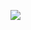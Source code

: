 [![](https://jitpack.io/v/SlangWare-Development/MCUltraLight-1.8.9.svg)](https://jitpack.io/#SlangWare-Development/MCUltraLight-1.8.9)
